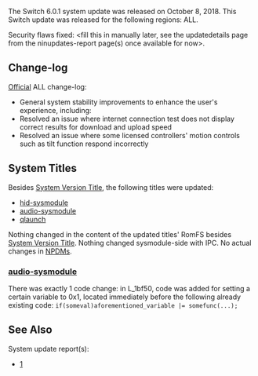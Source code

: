 The Switch 6.0.1 system update was released on October 8, 2018. This
Switch update was released for the following regions: ALL.

Security flaws fixed: \<fill this in manually later, see the
updatedetails page from the ninupdates-report page(s) once available for
now\>.

## Change-log

[Official](https://en-americas-support.nintendo.com/app/answers/detail/a_id/22525/p/897)
ALL change-log:

  - General system stability improvements to enhance the user's
    experience, including:
  - Resolved an issue where internet connection test does not display
    correct results for download and upload speed
  - Resolved an issue where some licensed controllers' motion controls
    such as tilt function respond incorrectly

## System Titles

Besides [System Version Title](System%20Version%20Title.md "wikilink"),
the following titles were updated:

  - [hid-sysmodule](HID%20services.md "wikilink")
  - [audio-sysmodule](Audio%20services.md "wikilink")
  - [qlaunch](Qlaunch.md "wikilink")

Nothing changed in the content of the updated titles' RomFS besides
[System Version Title](System%20Version%20Title.md "wikilink"). Nothing
changed sysmodule-side with IPC. No actual changes in
[NPDMs](NPDM.md "wikilink").

### [audio-sysmodule](Audio%20services.md "wikilink")

There was exactly 1 code change: in L\_1bf50, code was added for setting
a certain variable to 0x1, located immediately before the following
already existing code: `if(someval)aforementioned_variable |=
somefunc(...);`

## See Also

System update
    report(s):

  - [1](https://yls8.mtheall.com/ninupdates/reports.php?date=10-08-18_08-05-09&sys=hac)
